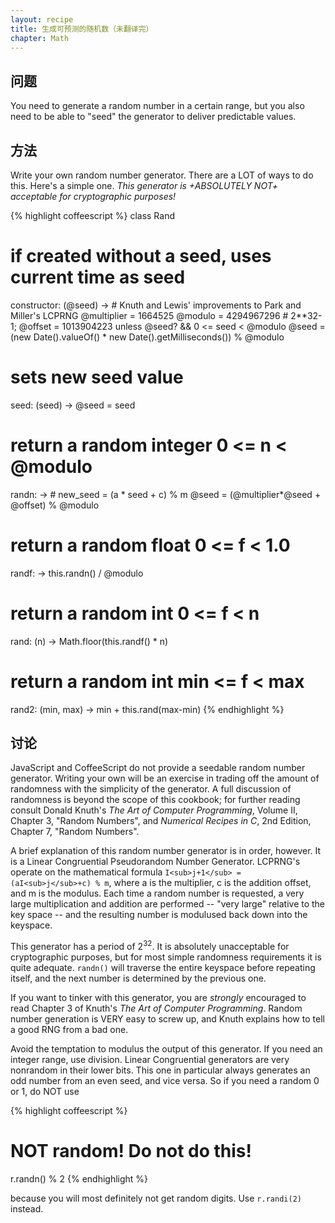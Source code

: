 ```yaml
---
layout: recipe
title: 生成可预测的随机数（未翻译完）
chapter: Math
---
```

## 问题

You need to generate a random number in a certain range, but you also need to be able to "seed" the generator to deliver predictable values.

## 方法

Write your own random number generator. There are a LOT of ways to do this. Here's a simple one. _This generator is +ABSOLUTELY NOT+ acceptable for cryptographic purposes!_

{% highlight coffeescript %}
class Rand
  # if created without a seed, uses current time as seed
  constructor: (@seed) ->
    # Knuth and Lewis' improvements to Park and Miller's LCPRNG
    @multiplier = 1664525
    @modulo = 4294967296 # 2**32-1;
    @offset = 1013904223
    unless @seed? && 0 <= seed < @modulo
      @seed = (new Date().valueOf() * new Date().getMilliseconds()) % @modulo

  # sets new seed value
  seed: (seed) ->
    @seed = seed

  # return a random integer 0 <= n < @modulo
  randn: ->
    # new_seed = (a * seed + c) % m
    @seed = (@multiplier*@seed + @offset) % @modulo

 # return a random float 0 <= f < 1.0
  randf: ->
    this.randn() / @modulo

  # return a random int 0 <= f < n
  rand: (n) ->
    Math.floor(this.randf() * n)

  # return a random int min <= f < max
  rand2: (min, max) ->
    min + this.rand(max-min)
{% endhighlight %}

## 讨论 

JavaScript and CoffeeScript do not provide a seedable random number generator. Writing your own will be an exercise in trading off the amount of randomness with the simplicity of the generator. A full discussion of randomness is beyond the scope of this cookbook; for further reading consult Donald Knuth's _The Art of Computer Programming_, Volume II, Chapter 3, "Random Numbers", and _Numerical Recipes in C_, 2nd Edition, Chapter 7, "Random Numbers".

A brief explanation of this random number generator is in order, however. It is a Linear Congruential Pseudorandom Number Generator. LCPRNG's operate on the mathematical formula `I<sub>j+1</sub> = (aI<sub>j</sub>+c) % m`, where a is the multiplier, c is the addition offset, and m is the modulus.
 Each time a random number is requested, a very large multiplication and addition are performed -- "very large" relative to the key space -- and the resulting number is modulused back down into the keyspace.

This generator has a period of 2<sup>32</sup>. It is absolutely unacceptable for cryptographic purposes, but for most simple randomness requirements it is quite adequate. `randn()` will traverse the entire keyspace before repeating itself, and the next number is determined by the previous one.

If you want to tinker with this generator, you are _strongly_ encouraged to read Chapter 3 of Knuth's _The Art of Computer Programming_. Random number generation is VERY easy to screw up, and Knuth explains how to tell a good RNG from a bad one.

Avoid the temptation to modulus the output of this generator. If you need an integer range, use division. Linear Congruential generators are very nonrandom in their lower bits. This one in particular always generates an odd number from an even seed, and vice versa. So if you need a random 0 or 1, do NOT use

{% highlight coffeescript %}
# NOT random! Do not do this!
r.randn() % 2
{% endhighlight %}

because you will most definitely not get random digits. Use `r.randi(2)` instead.
